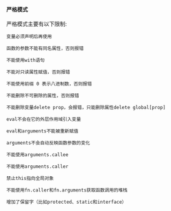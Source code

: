 #### 严格模式



严格模式主要有以下限制:

	变量必须声明后再使用

	函数的参数不能有同名属性，否则报错

	不能使用with语句

	不能对只读属性赋值，否则报错

	不能使用前缀 0 表示八进制数，否则报错

	不能删除不可删除的属性，否则报错

	不能删除变量delete prop，会报错，只能删除属性delete global[prop]

	eval不会在它的外层作用域引入变量

	eval和arguments不能被重新赋值

	arguments不会自动反映函数参数的变化

	不能使用arguments.callee

	不能使用arguments.caller

	禁止this指向全局对象

	不能使用fn.caller和fn.arguments获取函数调用的堆栈
	
	增加了保留字（比如protected、static和interface）
